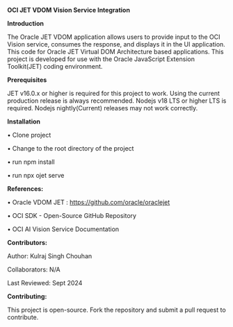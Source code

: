 **OCI JET VDOM Vision Service Integration**

**Introduction**


The Oracle JET VDOM application allows users to provide input to the OCI Vision service, consumes the response, and displays it in the UI application.
This code for Oracle JET Virtual DOM Architecture based applications.
This project is developed for use with the Oracle JavaScript Extension Toolkit(JET) coding environment.

**Prerequisites**

JET v16.0.x or higher is required for this project to work. Using the current production release is always recommended.
Nodejs v18 LTS or higher LTS is required. Nodejs nightly(Current) releases may not work correctly.

**Installation**


•	Clone project

•	Change to the root directory of the project

•	run npm install

•	run npx ojet serve


**References:**

•	Oracle VDOM JET : https://github.com/oracle/oraclejet

•	OCI SDK - Open-Source GitHub Repository

•	OCI AI Vision Service Documentation


**Contributors:**

Author: Kulraj Singh Chouhan

Collaborators: N/A

Last Reviewed: Sept 2024

**Contributing:**

This project is open-source. Fork the repository and submit a pull request to contribute.


